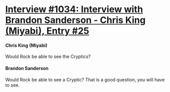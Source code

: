 # [Interview #1034: Interview with Brandon Sanderson - Chris King (Miyabi), Entry #25](https://www.theoryland.com/intvmain.php?i=1034#25)

#### Chris King (Miyabi)

Would Rock be able to see the Cryptics?

#### Brandon Sanderson

Would Rock be able to see a Cryptic? That is a good question, you will have to see.

